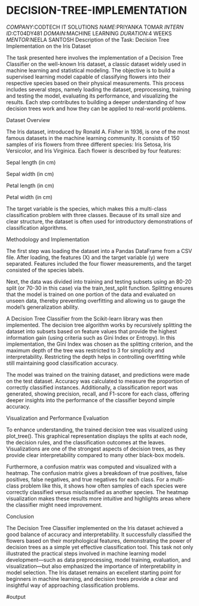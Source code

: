 # DECISION-TREE-IMPLEMENTATION
*COMPANY*:CODTECH IT SOLUTIONS
*NAME*:PRIYANKA TOMAR
*INTERN ID*:CT04DY481
*DOMAIN*:MACHINE LEARNING
*DURATION*:4 WEEKS
*MENTOR*:NEELA SANTOSH
Description of the Task: Decision Tree Implementation on the Iris Dataset

The task presented here involves the implementation of a Decision Tree Classifier on the well-known Iris dataset, a classic dataset widely used in machine learning and statistical modeling. The objective is to build a supervised learning model capable of classifying flowers into their respective species based on their physical measurements. This process includes several steps, namely loading the dataset, preprocessing, training and testing the model, evaluating its performance, and visualizing the results. Each step contributes to building a deeper understanding of how decision trees work and how they can be applied to real-world problems.

Dataset Overview

The Iris dataset, introduced by Ronald A. Fisher in 1936, is one of the most famous datasets in the machine learning community. It consists of 150 samples of iris flowers from three different species: Iris Setosa, Iris Versicolor, and Iris Virginica. Each flower is described by four features:

Sepal length (in cm)

Sepal width (in cm)

Petal length (in cm)

Petal width (in cm)

The target variable is the species, which makes this a multi-class classification problem with three classes. Because of its small size and clear structure, the dataset is often used for introductory demonstrations of classification algorithms.

Methodology and Implementation

The first step was loading the dataset into a Pandas DataFrame from a CSV file. After loading, the features (X) and the target variable (y) were separated. Features included the four flower measurements, and the target consisted of the species labels.

Next, the data was divided into training and testing subsets using an 80-20 split (or 70-30 in this case) via the train_test_split function. Splitting ensures that the model is trained on one portion of the data and evaluated on unseen data, thereby preventing overfitting and allowing us to gauge the model’s generalization ability.

A Decision Tree Classifier from the Scikit-learn library was then implemented. The decision tree algorithm works by recursively splitting the dataset into subsets based on feature values that provide the highest information gain (using criteria such as Gini Index or Entropy). In this implementation, the Gini Index was chosen as the splitting criterion, and the maximum depth of the tree was restricted to 3 for simplicity and interpretability. Restricting the depth helps in controlling overfitting while still maintaining good classification accuracy.

The model was trained on the training dataset, and predictions were made on the test dataset. Accuracy was calculated to measure the proportion of correctly classified instances. Additionally, a classification report was generated, showing precision, recall, and F1-score for each class, offering deeper insights into the performance of the classifier beyond simple accuracy.

Visualization and Performance Evaluation

To enhance understanding, the trained decision tree was visualized using plot_tree(). This graphical representation displays the splits at each node, the decision rules, and the classification outcomes at the leaves. Visualizations are one of the strongest aspects of decision trees, as they provide clear interpretability compared to many other black-box models.

Furthermore, a confusion matrix was computed and visualized with a heatmap. The confusion matrix gives a breakdown of true positives, false positives, false negatives, and true negatives for each class. For a multi-class problem like this, it shows how often samples of each species were correctly classified versus misclassified as another species. The heatmap visualization makes these results more intuitive and highlights areas where the classifier might need improvement.

Conclusion

The Decision Tree Classifier implemented on the Iris dataset achieved a good balance of accuracy and interpretability. It successfully classified the flowers based on their morphological features, demonstrating the power of decision trees as a simple yet effective classification tool. This task not only illustrated the practical steps involved in machine learning model development—such as data preprocessing, model training, evaluation, and visualization—but also emphasized the importance of interpretability in model selection. The Iris dataset remains an excellent starting point for beginners in machine learning, and decision trees provide a clear and insightful way of approaching classification problems.

#output



